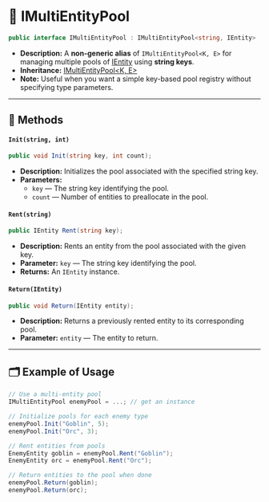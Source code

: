 # 🧩 IMultiEntityPool

```csharp
public interface IMultiEntityPool : IMultiEntityPool<string, IEntity>
```

- **Description:** A **non-generic alias** of `IMultiEntityPool<K, E>` for managing multiple pools of [IEntity](../Entities/IEntity.md) using **string keys**.
- **Inheritance:** [IMultiEntityPool\<K, E>](IMultiEntityPool%601.md)
- **Note:** Useful when you want a simple key-based pool registry without specifying type parameters.

---

## 🏹 Methods

#### `Init(string, int)`

```csharp
public void Init(string key, int count);
```

- **Description:** Initializes the pool associated with the specified string key.
- **Parameters:**
  - `key` — The string key identifying the pool.
  - `count` — Number of entities to preallocate in the pool.

#### `Rent(string)`

```csharp
public IEntity Rent(string key);
```

- **Description:** Rents an entity from the pool associated with the given key.
- **Parameter:** `key` — The string key identifying the pool.
- **Returns:** An `IEntity` instance.

#### `Return(IEntity)`

```csharp
public void Return(IEntity entity);
````

- **Description:** Returns a previously rented entity to its corresponding pool.
- **Parameter:** `entity` — The entity to return.

---

## 🗂 Example of Usage

```csharp
// Use a multi-entity pool
IMultiEntityPool enemyPool = ...; // get an instance

// Initialize pools for each enemy type
enemyPool.Init("Goblin", 5);
enemyPool.Init("Orc", 3);

// Rent entities from pools
EnemyEntity goblin = enemyPool.Rent("Goblin");
EnemyEntity orc = enemyPool.Rent("Orc");

// Return entities to the pool when done
enemyPool.Return(goblin);
enemyPool.Return(orc);
```